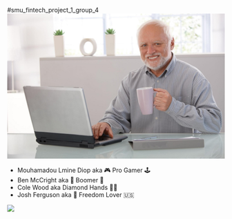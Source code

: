 #smu_fintech_project_1_group_4
![](haroldlaptop.jpg)

* Mouhamadou Lmine Diop aka 🎮 Pro Gamer 🕹️
* Ben McCright aka 👴 Boomer 👴 
* Cole Wood aka Diamond Hands 💎👐
* Josh Ferguson aka 🦅 Freedom Lover 🇺🇸


![](panel.gif)

